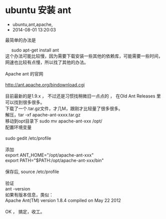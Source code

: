# ubuntu 安装 ant
- ubuntu,ant,apache,
- 2014-08-01 13:20:03


最简单的办法是<div>&nbsp; &nbsp; &nbsp;sudo apt-get install ant</div><div>这个办法可能比较慢，因为需要下载安装一些其他的依赖库，可能需要一些时间，网速也比较有点慢，所以找了其他的办法。</div><div><br /></div><div>Apache ant 的官网</div><div><br /></div><div><a href="http://ant.apache.org/bindownload.cgi">http://ant.apache.org/bindownload.cgi</a></div><div><br /></div><div>目前最新的是1.9.x ， 不过还是习惯找稍微旧一点点的 ， 在Old Ant Releases 里可以找到很多很多。</div><div>下载了一个.tar.gz文件，才几M，跟刚才比轻量了很多很多。</div><div>解压，tar -xf apache-ant-xxxx.tar.gz</div><div>移动到opt目录下 sudo mv apache-ant-xxx /opt/</div><div>配置环境变量</div><div><br /></div><div>sudo gedit /etc/profile</div><div><br /></div><div>添加</div><div>export ANT_HOME="/opt/apache-ant-xxx"</div><div>export PATH="$PATH:/opt/apache-ant-xxx/bin"</div><div><br /></div><div>保存后, source /etc/profile</div><div><br /></div><div>验证</div><div>ant -version</div><div>如果有版本信息，类似：</div><div>Apache Ant(TM) version 1.8.4 compiled on May 22 2012</div><div><br /></div><div>OK ， 搞定，收工。</div>